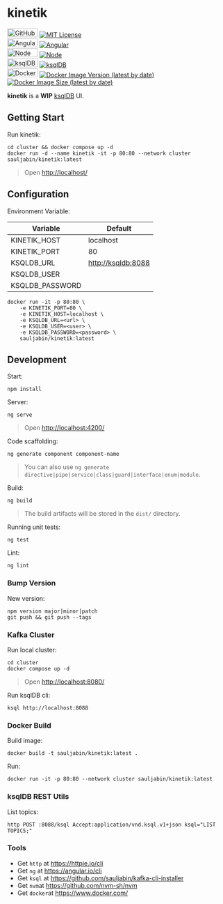 # kinetik

<a href="https://github.com"><img alt="GitHub" width="70" height="20" src="https://img.shields.io/badge/-github-blueviolet?logo=github&logoColor=white"></a>
<a href="https://github.com/sauljabin/kinetik/blob/main/LICENSE"><img alt="MIT License" src="https://img.shields.io/github/license/sauljabin/kinetik"></a>
<br/>
<a href="https://angular.io/"><img alt="Angular" width="70" height="20" src="https://img.shields.io/badge/-angular-C3012F?logo=angular&logoColor=white"></a>
<a href="https://angular.io/"><img alt="Angular" src="https://img.shields.io/github/package-json/dependency-version/sauljabin/kinetik/@angular/core"></a>
<br/>
<a href="https://nodejs.org/en/"><img alt="Node" width="70" height="20" src="https://img.shields.io/badge/-node.js-339933?logo=node.js&logoColor=white"></a>
<a href="https://nodejs.org/en/"><img alt="Node" src="https://img.shields.io/badge/version-18.14.2-blue"></a>
<br>
<a href="https://ksqldb.io/"><img alt="ksqlDB" width="70" height="20" src="https://img.shields.io/badge/-ksqlDB-F05662?logo=apache-kafka&logoColor=white"></a>
<a href="https://ksqldb.io/"><img alt="ksqlDB" src="https://img.shields.io/badge/version-0.28.3-blue"></a>
<br>
<a href="https://www.docker.com/"><img alt="Docker" width="70" height="20" src="https://img.shields.io/badge/-docker-blue?logo=docker&logoColor=white"></a>
<a href="https://hub.docker.com/r/sauljabin/kinetik"><img alt="Docker Image Version (latest by date)" src="https://img.shields.io/docker/v/sauljabin/kinetik?label=tag"></a>
<a href="https://hub.docker.com/r/sauljabin/kinetik"><img alt="Docker Image Size (latest by date)" src="https://img.shields.io/docker/image-size/sauljabin/kinetik"></a>

**kinetik** is a **WIP** [ksqlDB](https://ksqldb.io/) UI.

## Getting Start

Run kinetik:

```shell
cd cluster && docker compose up -d
docker run -d --name kinetik -it -p 80:80 --network cluster sauljabin/kinetik:latest
```

> Open <http://localhost/>

## Configuration

Environment Variable:

| Variable        | Default              |
| --------------- | -------------------- |
| KINETIK_HOST    | localhost            |
| KINETIK_PORT    | 80                   |
| KSQLDB_URL      | <http://ksqldb:8088> |
| KSQLDB_USER     |                      |
| KSQLDB_PASSWORD |                      |

```shell
docker run -it -p 80:80 \
    -e KINETIK_PORT=80 \
    -e KINETIK_HOST=localhost \
    -e KSQLDB_URL=<url> \
    -e KSQLDB_USER=<user> \
    -e KSQLDB_PASSWORD=<password> \
    sauljabin/kinetik:latest
```

## Development

Start:

```shell
npm install
```

Server:

```shell
ng serve
```

> Open <http://localhost:4200/>

Code scaffolding:

```shell
ng generate component component-name
```

> You can also use `ng generate directive|pipe|service|class|guard|interface|enum|module`.

Build:

```shell
ng build
```

> The build artifacts will be stored in the `dist/` directory.

Running unit tests:

```shell
ng test
```

Lint:

```shell
ng lint
```

### Bump Version

New version:

```shell
npm version major|minor|patch
git push && git push --tags
```

### Kafka Cluster

Run local cluster:

```shell
cd cluster
docker compose up -d
```

> Open <http://localhost:8080/>

Run ksqlDB cli:

```shell
ksql http://localhost:8088
```

### Docker Build

Build image:

```shell
docker build -t sauljabin/kinetik:latest .
```

Run:

```shell
docker run -it -p 80:80 --network cluster sauljabin/kinetik:latest
```

### ksqlDB REST Utils

List topics:

```shell
http POST :8088/ksql Accept:application/vnd.ksql.v1+json ksql="LIST TOPICS;"
```

### Tools

- Get `http` at <https://httpie.io/cli>
- Get `ng` at <https://angular.io/cli>
- Get `ksql` at <https://github.com/sauljabin/kafka-cli-installer>
- Get `nvm`at <https://github.com/nvm-sh/nvm>
- Get `docker`at <https://www.docker.com/>

